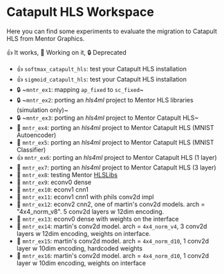# Catapult HLS Workspace

Here you can find some experiments to evaluate the migration to Catapult HLS
from Mentor Graphics.

:+1: It works, :construction_worker: Working on it, :lock: Deprecated

- :+1: `softmax_catapult_hls`: test your Catapult HLS installation
- :+1: `sigmoid_catapult_hls`: test your Catapult HLS installation
- :lock: ~`mntr_ex1`: mapping `ap_fixed` to `sc_fixed`~
- :lock: ~`mntr_ex2`: porting an *hls4ml* project to Mentor HLS libraries (simulation only)~
- :lock: ~`mntr_ex3`: porting an *hls4ml* project to Mentor Catapult HLS~
- :construction_worker: `mntr_ex4`: porting an *hls4ml* project to Mentor Catapult HLS (MNIST Autoencoder)
- :construction_worker: `mntr_ex5`: porting an *hls4ml* project to Mentor Catapult HLS (MNIST Classifier)
- :+1: `mntr_ex6`: porting an *hls4ml* project to Mentor Catapult HLS (1 layer)
- :construction_worker: `mntr_ex7`: porting an *hls4ml* project to Mentor Catapult HLS (3 layer)
- :construction_worker: `mntr_ex8`: testing Mentor [HLSLibs](http://hlslibs.org)
- :construction_worker: `mntr_ex9`: econv0 dense
- :construction_worker: `mntr_ex10`: econv1 cnn1
- :construction_worker: `mntr_ex11`: econv1 cnn1 with phils conv2d impl
- :construction_worker: `mntr_ex12`: econv2 cnn2, one of martin's conv2d models. arch = "4x4_norm_v8". 5 conv2d layers w 12dim encoding.
- :construction_worker: `mntr_ex13`: econv0 dense with weights on the interface
- :construction_worker: `mntr_ex14`: martin's conv2d model. arch = `4x4_norm_v4`, 3 conv2d layers w 12dim encoding, weights on interface.
- :construction_worker: `mntr_ex15`: martin's conv2d model. arch = `4x4_norm_d10`, 1 conv2d layer w 10dim encoding, hardcoded weights
- :construction_worker: `mntr_ex16`: martin's conv2d model. arch = `4x4_norm_d10`, 1 conv2d layer w 10dim encoding, weights on interface
